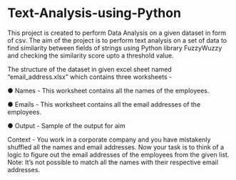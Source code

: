 # Text-Analysis-using-Python
This project is created to perform Data Analysis on a given dataset in form of csv. The aim of the project is to perform text analysis on a set of data to find similarity between fields of strings using Python library FuzzyWuzzy and checking the similarity score upto a threshold value. 


The structure of the dataset in given excel sheet named “email_address.xlsx” which contains three
worksheets -

● Names - This worksheet contains all the names of the employees.

● Emails - This worksheet contains all the email addresses of the employees.

● Output - Sample of the output for aim

Context -
You work in a corporate company and you have mistakenly shuffled all the names and email addresses. Now your task is to think of a logic to figure out the email addresses of the employees from the given list. 
Note: It’s not possible to match all the names with their respective email addresses.
